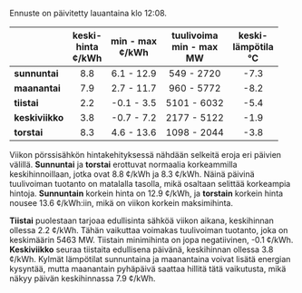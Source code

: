 Ennuste on päivitetty lauantaina klo 12:08.

|                | keski-<br>hinta<br>¢/kWh | min - max<br>¢/kWh | tuulivoima<br>min - max<br>MW | keski-<br>lämpötila<br>°C |
|:---------------|:----------------:|:----------------:|:----------------:|:----------------:|
| **sunnuntai**  |        8.8       |     6.1 - 12.9   |     549 - 2720   |       -7.3       |
| **maanantai**  |        7.9       |     2.7 - 11.7   |     960 - 5772   |       -8.2       |
| **tiistai**    |        2.2       |     -0.1 - 3.5   |    5101 - 6032   |       -5.4       |
| **keskiviikko**|        3.8       |     -0.7 - 7.2   |    2177 - 5122   |       -1.9       |
| **torstai**    |        8.3       |     4.6 - 13.6   |    1098 - 2044   |       -3.8       |

Viikon pörssisähkön hintakehityksessä nähdään selkeitä eroja eri päivien välillä. **Sunnuntai** ja **torstai** erottuvat normaalia korkeammilla keskihinnoillaan, jotka ovat 8.8 ¢/kWh ja 8.3 ¢/kWh. Näinä päivinä tuulivoiman tuotanto on matalalla tasolla, mikä osaltaan selittää korkeampia hintoja. **Sunnuntain** korkein hinta on 12.9 ¢/kWh, ja **torstain** korkein hinta nousee 13.6 ¢/kWh:iin, mikä on viikon korkein maksimihinta.

**Tiistai** puolestaan tarjoaa edullisinta sähköä viikon aikana, keskihinnan ollessa 2.2 ¢/kWh. Tähän vaikuttaa voimakas tuulivoiman tuotanto, joka on keskimäärin 5463 MW. Tiistain minimihinta on jopa negatiivinen, -0.1 ¢/kWh. **Keskiviikko** seuraa tiistaita edullisena päivänä, keskihinnan ollessa 3.8 ¢/kWh. Kylmät lämpötilat sunnuntaina ja maanantaina voivat lisätä energian kysyntää, mutta maanantain pyhäpäivä saattaa hillitä tätä vaikutusta, mikä näkyy päivän keskihinnassa 7.9 ¢/kWh.